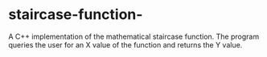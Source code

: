 # staircase-function-
A C++ implementation of the mathematical staircase function. The program queries the user for an X value of the function and returns the Y value. 
